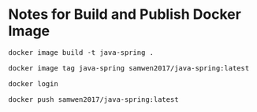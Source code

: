 # Notes for Build and Publish Docker Image

<pre>
docker image build -t java-spring .

docker image tag java-spring samwen2017/java-spring:latest

docker login

docker push samwen2017/java-spring:latest
</pre>

